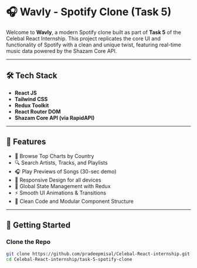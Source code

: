 # 🎧 Wavly - Spotify Clone (Task 5)

Welcome to **Wavly**, a modern Spotify clone built as part of **Task 5** of the Celebal React Internship. This project replicates the core UI and functionality of Spotify with a clean and unique twist, featuring real-time music data powered by the Shazam Core API.

---

## 🛠️ Tech Stack

- **React JS**
- **Tailwind CSS**
- **Redux Toolkit**
- **React Router DOM**
- **Shazam Core API (via RapidAPI)**
  

---

## 📌 Features

- 🎵 Browse Top Charts by Country
- 🔍 Search Artists, Tracks, and Playlists
- 🎧 Play Previews of Songs (30-sec demo)
- 📱 Responsive Design for all devices
- 🔄 Global State Management with Redux
- ⚡ Smooth UI Animations & Transitions
- 🧠 Clean Code and Modular Component Structure

---

## 🚀 Getting Started

### Clone the Repo

```bash
git clone https://github.com/pradeepmisal/Celebal-React-internship.git
cd Celebal-React-internship/task-5-spotify-clone
